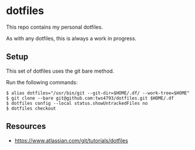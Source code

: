 # dotfiles

This repo contains my personal dotfiles.

As with any dotfiles, this is always a work in progress.

## Setup

This set of dotfiles uses the git bare method.

Run the following commands:

```console
$ alias dotfiles="/usr/bin/git --git-dir=$HOME/.df/ --work-tree=$HOME"
$ git clone --bare git@github.com:tws4793/dotfiles.git $HOME/.df
$ dotfiles config --local status.showUntrackedFiles no
$ dotfiles checkout
```

## Resources

- https://www.atlassian.com/git/tutorials/dotfiles
